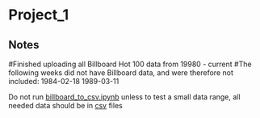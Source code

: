 # Project_1

## Notes
#Finished uploading all Billboard Hot 100 data from 19980 - current
#The following weeks did not have Billboard data, and were therefore not included:
1984-02-18
1989-03-11

Do not run [billboard_to_csv.ipynb](https://github.com/Ebauer286/Project_1/blob/sarah/billboard_to_csv.ipynb) unless to test a small data range, all needed data should be in [csv](https://github.com/Ebauer286/Project_1/tree/sarah/billboard_hot_100_csvs) files
